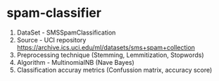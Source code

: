 # spam-classifier
1. DataSet - SMSSpamClassification
2. Source - UCI repository    https://archive.ics.uci.edu/ml/datasets/sms+spam+collection
3. Preprocessing technique (Stemming, Lemmitization, Stopwords)
4. Algorithm - MultinomialNB  (Nave Bayes)
5. Classification accuray metrics (Confussion matrix, accuracy score)
